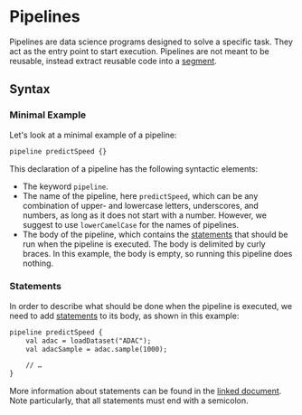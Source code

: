 # Pipelines

Pipelines are data science programs designed to solve a specific task. They act as the entry point to start execution. Pipelines are not meant to be reusable, instead extract reusable code into a [segment][segments].

## Syntax

### Minimal Example

Let's look at a minimal example of a pipeline:

```txt
pipeline predictSpeed {}
```

This declaration of a pipeline has the following syntactic elements:

- The keyword `pipeline`.
- The name of the pipeline, here `predictSpeed`, which can be any combination of upper- and lowercase letters, underscores, and numbers, as long as it does not start with a number. However, we suggest to use `lowerCamelCase` for the names of pipelines.
- The body of the pipeline, which contains the [statements][statements] that should be run when the pipeline is executed. The body is delimited by curly braces. In this example, the body is empty, so running this pipeline does nothing.

### Statements

In order to describe what should be done when the pipeline is executed, we need to add [statements][statements] to its body, as shown in this example:

```txt
pipeline predictSpeed {
    val adac = loadDataset("ADAC");
    val adacSample = adac.sample(1000);

    // …
}
```

More information about statements can be found in the [linked document][statements]. Note particularly, that all statements must end with a semicolon.

[segments]: segments.md
[statements]: statements.md
